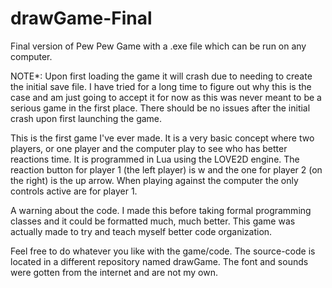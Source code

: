 # drawGame-Final
Final version of Pew Pew Game with a .exe file which can be run on any computer.

NOTE*: Upon first loading the game it will crash due to needing to create the initial save file. I have tried for a long time to figure out why this is the case and am just going to accept it for now as this was never meant to be a serious game in the first place.
There should be no issues after the initial crash upon first launching the game.

This is the first game I've ever made. It is a very basic concept where two players, or one player and the computer play to see who has better reactions time.
It is programmed in Lua using the LOVE2D engine. The reaction button for player 1 (the left player) is w and the one for player 2 (on the right) is the up arrow.
When playing against the computer the only controls active are for player 1.

A warning about the code. I made this before taking formal programming classes and it could be formatted much, much better. This game was actually made to try and teach myself better code organization.

Feel free to do whatever you like with the game/code. The source-code is located in a different repository named drawGame. The font and sounds were gotten from the internet and are not my own.
